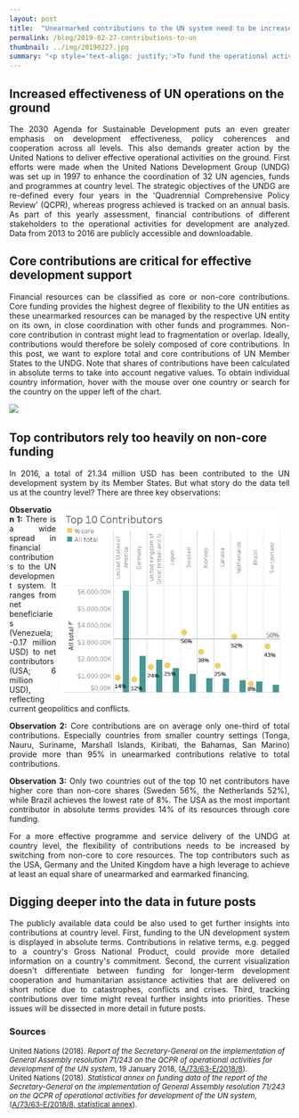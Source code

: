```yaml
---
layout: post
title:  "Unearmarked contributions to the UN system need to be increased"
permalink: /blog/2019-02-27-contributions-to-un
thumbnail: ../img/20190227.jpg
summary: "<p style='text-align: justify;'>To fund the operational activities of the United Nations for development, Member States and non-governmental organizations provide regular and voluntary financial contributions. For a more effective service delivery on the ground, the current share of unearmarked contributions needs to be stepped up.</p>"
---
```


## Increased effectiveness of UN operations on the ground

<p style='text-align: justify;'>The 2030 Agenda for Sustainable Development puts an even greater emphasis on development effectiveness, policy coherences and cooperation across all levels. This also demands greater action by the United Nations to deliver effective operational activities on the ground. First efforts were made when the United Nations Development Group (UNDG) was set up in 1997 to enhance the coordination of 32 UN agencies, funds and programmes at country level. The strategic objectives of the UNDG are re-defined every four years in the 'Quadrennial Comprehensive Policy Review' (QCPR), whereas progress achieved is tracked on an annual basis. As part of this yearly assessment, financial contributions of different stakeholders to the operational activities for development are analyzed. Data from 2013 to 2016 are publicly accessible and downloadable.</p>

## Core contributions are critical for effective development support

<p style='text-align: justify;'>Financial resources can be classified as core or non-core contributions. Core funding provides the highest degree of flexibility to the UN entities as these unearmarked resources can be managed by the respective UN entity on its own, in close coordination with other funds and programmes. Non-core contribution in contrast might lead to fragmentation or overlap. Ideally, contributions would therefore be solely composed of core contributions. In this post, we want to explore total and core contributions of UN Member States to the UNDG. Note that shares of contributions have been calculated in absolute terms to take into account negative values. To obtain individual country information, hover with the mouse over one country or search for the country on the upper left of the chart.</p>

<div class='tableauPlaceholder' id='viz1552511193355' style='position: relative'><noscript><a href='#'><img alt=' ' src='https:&#47;&#47;public.tableau.com&#47;static&#47;images&#47;QC&#47;QCPRdata-bycountrylevel&#47;ContributionstoUNoperationalactivitiesfordevelopment&#47;1_rss.png' style='border: none' /></a></noscript><object class='tableauViz'  style='display:none;'><param name='host_url' value='https%3A%2F%2Fpublic.tableau.com%2F' /> <param name='embed_code_version' value='3' /> <param name='site_root' value='' /><param name='name' value='QCPRdata-bycountrylevel&#47;ContributionstoUNoperationalactivitiesfordevelopment' /><param name='tabs' value='no' /><param name='toolbar' value='yes' /><param name='static_image' value='https:&#47;&#47;public.tableau.com&#47;static&#47;images&#47;QC&#47;QCPRdata-bycountrylevel&#47;ContributionstoUNoperationalactivitiesfordevelopment&#47;1.png' /> <param name='animate_transition' value='yes' /><param name='display_static_image' value='yes' /><param name='display_spinner' value='yes' /><param name='display_overlay' value='yes' /><param name='display_count' value='yes' /><param name='filter' value='publish=yes' />
</object></div>                
<script type='text/javascript'>                    var divElement = document.getElementById('viz1552511193355');                    var vizElement = divElement.getElementsByTagName('object')[0];                    vizElement.style.width='100%';vizElement.style.height=(divElement.offsetWidth*0.75)+'px';                    var scriptElement = document.createElement('script');                    scriptElement.src = 'https://public.tableau.com/javascripts/api/viz_v1.js';                    vizElement.parentNode.insertBefore(scriptElement, vizElement);                
</script>

## Top contributors rely too heavily on non-core funding

<p style='text-align: justify;'>In 2016, a total of 21.34 million USD has been contributed to the UN development system by its Member States. But what story do the data tell us at the country level? There are three key observations:</p>

<img alt="Top Contibutors" style="float: right" src="../assets/fig2-top-contributors.png" width="400" hspace="10" vspace="10"/>

<p style='text-align: justify;'><b>Observation 1:</b> There is a wide spread in financial contributions to the UN development system. It ranges from net beneficiaries (Venezuela; -0.17 million USD) to net contributors (USA; 6 million USD), reflecting current geopolitics and conflicts.</p>

<p style='text-align: justify;'><b>Observation 2:</b> Core contributions are on average only one-third of total contributions. Especially countries from smaller country settings (Tonga, Nauru, Suriname, Marshall Islands, Kiribati, the Bahamas, San Marino) provide more than 95% in unearmarked contributions relative to total contributions.</p>

<p style='text-align: justify;'><b>Observation 3:</b> Only two countries out of the top 10 net contributors have higher core than non-core shares (Sweden 56%, the Netherlands 52%), while Brazil achieves the lowest rate of 8%. The USA as the most important contributor in absolute terms provides 14% of its resources through core funding.</p>

<p style='text-align: justify;'>For a more effective programme and service delivery of the UNDG at country level, the flexibility of contributions needs to be increased by switching from non-core to core resources. The top contributors such as the USA, Germany and the United Kingdom have a high leverage to achieve at least an equal share of unearmarked and earmarked financing.</p>

## Digging deeper into the data in future posts

<p style='text-align: justify;'>The publicly available data could be also used to get further insights into contributions at country level. First, funding to the UN development system is displayed in absolute terms. Contributions in relative terms, e.g. pegged to a country's Gross National Product, could provide more detailed information on a country's commitment. Second, the current visualization doesn't differentiate between funding for longer-term development cooperation and humanitarian assistance activities that are delivered on short notice due to catastrophes, conflicts and crises. Third, tracking contributions over time might reveal further insights into priorities. These issues will be dissected in more detail in future posts.</p>

### Sources
<font size="-1">
<!--<a href="#ref4">Addis Ababa Action Agenda</a>
<div id="ref1">XXX</div>-->
<div>United Nations (2018). <i>Report of the Secretary-General on the implementation of General Assembly resolution 71/243 on the QCPR of operational activities for development of the UN system</i>, 19 January 2018, (<a href="http://www.un.org/ga/search/view_doc.asp?symbol=E/2018/8&referer=/english/&Lang=E" target="\_blank"><u>A/73/63-E/2018/8</u></a>).</div>

<div>United Nations (2018). <i>Statistical annex on funding data of the report of the Secretary-General on the implementation of General Assembly resolution 71/243 on the QCPR of operational activities for development of the UN system</i>, (<a href="https://www.un.org/ecosoc/en/node/1158673" target="\_blank"><u>A/73/63-E/2018/8, statistical annex</u></a>).</div>
</font>


<!-- Interested to learn more about the history of development effectiveness and policy coherence? Stay tuned, more to come in subsequent posts. -->

<!--
    The funding of operational activities of the UN for development including the core funding of its agencies, funds and programmes

    The regular United Nations budget for the 2018/2019 biennium, approved by the 73rd session of the General Assembly on 22 December 2018, amounts to 5.811 billion US dollars, inclusive of all supplements. The International Criminal Tribunals for the Former Yugoslavia (ICTY, 98.1 million US dollars) and Rwanda (ICTR, 5.8 million US dollars, transacted in 2016) both have their own regular two‑year budgets, as does the associated International Residual Mechanism for Criminal Tribunals (IRMCT, 97,7 million US dollars). These budgets are funded in equal parts from the regular contributions scale and the peacekeeping scale.

The numerous United Nations programmes and funds (UNDP, UNFPA, UNEP, etc.) receive additional financing through voluntary contributions from the member states.

The Development System Reform process will mean significant changes to the setup, leadership, accountability mechanisms and capacities of the whole UN development system; ensuring it meets national needs. not only for implementing the SDGs, but also  in meeting the climate change commitments made through the 2015 Paris Agreement.

More specifically, the reform gives Resident Coordinators – the most senior UN development officials at the country level – a dedicated, independent role in coordinating the activities of all the various UN entities working on behalf of people across the world locally, which make up UN Country Teams.

<p style='text-align: justify;'><font size="-1"><em>Instruction: </em></font></p>

With the reform, the functions of the Resident Coordinator are now separated from those of the resident representative of the UN Development Programme (UNDP).-->
